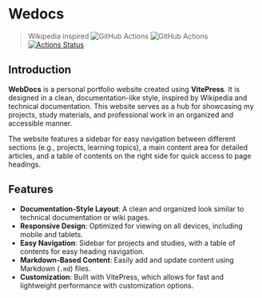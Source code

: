 # Wedocs 
> Wikipedia inspired
![GitHub Actions](https://img.shields.io/github/actions/workflow/status/microsoft/vscode-java-dependency/windows.yml?label=Windows%20Build&style=flat-square)
![GitHub Actions](https://img.shields.io/github/actions/workflow/status/microsoft/vscode-java-dependency/linux.yml?label=Linux%20Build&style=flat-square)
[![Actions Status](https://github.com/formulahendry/vscode-code-runner/actions/workflows/main.yml/badge.svg)](https://github.com/amaan-igs/webdocs/actions/workflows/deploy.yml)


## Introduction

**WebDocs** is a personal portfolio website created using **VitePress**. It is designed in a clean, documentation-like style, inspired by Wikipedia and technical documentation. This website serves as a hub for showcasing my projects, study materials, and professional work in an organized and accessible manner.

The website features a sidebar for easy navigation between different sections (e.g., projects, learning topics), a main content area for detailed articles, and a table of contents on the right side for quick access to page headings.

## Features

- **Documentation-Style Layout**: A clean and organized look similar to technical documentation or wiki pages.
- **Responsive Design**: Optimized for viewing on all devices, including mobile and tablets.
- **Easy Navigation**: Sidebar for projects and studies, with a table of contents for easy heading navigation.
- **Markdown-Based Content**: Easily add and update content using Markdown (`.md`) files.
- **Customization**: Built with VitePress, which allows for fast and lightweight performance with customization options.

